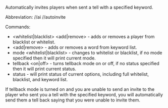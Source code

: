 
Automatically invites players when sent a tell with a specified keyword.

Abbreviation: 
//ai 
//autoinvite

Commands:
* <whitelist|blacklist> <add|remove> <player> - adds or removes a player from blacklist or whitelist.
* <keyword> <add|remove> <word> - adds or removes a word from keyword list.
* mode <whitelist|blacklist> - changes to whitelist or blacklist, if no mode specified then it will print current mode.
* tellback <on|off> - turns tellback mode on or off, if no status specified then it will print current status.
* status - will print status of current options, including full whitelist, blacklist, and keyword list.


If tellback mode is turned on and you are unable to send an invite to the player who sent you a tell with the 
specified keyword, you will automatically send them a tell back saying that you were unable to invite them. 